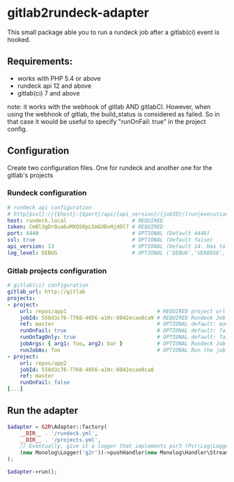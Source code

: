 # gitlab2rundeck-adapter

This small package able you to run a rundeck job after a gitlab(ci) event is hooked.

## Requirements:
- works with PHP 5.4 or above
- rundeck api 12 and above
- gitlab(ci) 7 and above

note: 
    it works with the webhook of gitlab AND gitlabCI. However, when using the
    webhook of gitlab, the build_status is considered as failed. So in that case
    it would be useful to specify "runOnFail: true" in the project config.

## Configuration

Create two configuration files. One for rundeck and another one for the gitlab's projects

### Rundeck configuration

```yaml
# rundeck api configuration
# http{$ssl}://{$host}:{$port}/api/{api_version}/{jobID}/(run|executions)
host: rundeck.local                     # REQUIRED
token: CmBl3gDr8ua6uMXQS0pLSmGUDvHjdOl7 # REQUIRED
port: 4440                              # OPTIONAL (Default 4440)
ssl: true                               # OPTIONAL (Default false)
api_version: 13                         # OPTIONAL (Default 14. Has to be >= 13)
log_level: DEBUG                        # OPTIONAL ('DEBUG','VERBOSE','INFO','WARN','ERROR')
```

### Gitlab projects configuration

```yaml
# gitlab(ci) configuration
gitlab_url: http://gitlab
projects:
- project:
    url: repos/app1                             # REQUIRED project url (w/o the base_url)
    jobId: 558d3c76-7768-4056-a10c-0842ecae0ca9 # REQUIRED Rundeck Job UUID
    ref: master                                 # OPTIONAL default: master. Project branch
    runOnFail: true                             # OPTIONAL default: false. Run the job even if the tests failed
    runOnTagOnly: true                          # OPTIONAL default: false. Run the job only when a tag is done (useful for release deployment)
    jobArgs: { arg1: foo, arg2: bar }           # OPTIONAL Rundeck Job arguments
    runJobAs: foo                               # OPTIONAL Run the job as the given user
- project:
    url: repos/app2
    jobId: 558d3c76-7768-4056-a10c-0842ecae0ca8
    ref: master
    runOnFail: false
[...]
```

## Run the adapter

```php
$adapter = G2R\Adapter::factory(
    __DIR__ . '/rundeck.yml',
    __DIR__ . '/projects.yml',
    // Eventually, give it a logger that implements psr3 (Psr\Log\LoggerInterface)
    (new Monolog\Logger('g2r'))->pushHandler(new Monolog\Handler\StreamHandler('./g2r.log'))
);

$adapter->run();
```

